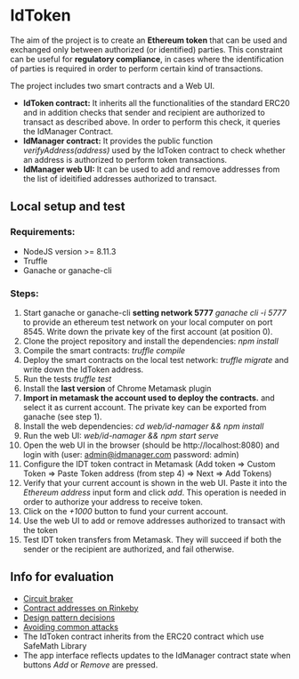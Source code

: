 
# IdToken

The aim of the project is to create an **Ethereum token** that can be used and exchanged only between authorized (or identified) parties.
This constraint can be useful for **regulatory compliance**, in cases where the identification of parties is required in order to perform certain kind of transactions.

The project includes two smart contracts and a Web UI.
- **IdToken contract:** It inherits all the functionalities of the standard ERC20 and in addition checks that sender and recipient are authorized to transact as described above. In order to perform this check, it queries the IdManager Contract.
- **IdManager contract:** It provides the public function *verifyAddress(address)* used by the IdToken contract to check whether an address is authorized to perform token transactions.
- **IdManager web UI:** It can be used to add and remove addresses from the list of ideitified addresses authorized to transact.


## Local setup and test

### Requirements:

* NodeJS version >= 8.11.3
* Truffle
* Ganache or ganache-cli

### Steps:

1. Start ganache or ganache-cli **setting network 5777** *ganache cli -i 5777* to provide an ethereum test network on your local computer on port 8545. Write down the private key of the first account (at position 0).
2. Clone the project repository and install the dependencies: *npm install*
3. Compile the smart contracts: *truffle compile*
4. Deploy the smart contracts on the local test network: *truffle migrate* and write down the IdToken address.
5. Run the tests *truffle test*
6. Install the **last version** of Chrome Metamask plugin
7. **Import in metamask the account used to deploy the contracts.** and select it as current account. The private key can be exported from ganache (see step 1).
8. Install the web dependencies: *cd web/id-namager && npm install*
9. Run the web UI: *web/id-namager && npm start serve*
10. Open the web UI in the browser (should be http://localhost:8080) and login with (user: admin@idmanager.com password: admin)
11. Configure the IDT token contract in Metamask (Add token => Custom Token => Paste Token address (from step 4) => Next => Add Tokens)
12. Verify that your current account is shown in the web UI. Paste it into the *Ethereum address* input form and click *add*. This operation is needed in order to authorize your address to receive token.
13. Click on the *+1000* button to fund your current account.
14. Use the web UI to add or remove addresses authorized to transact with the token
14. Test IDT token transfers from Metamask. They will succeed if both the sender or the recipient are authorized, and fail otherwise.


## Info for evaluation
* [Circuit braker](circuit_breaker.md)
* [Contract addresses on Rinkeby](deployed_addresses.txt)
* [Design pattern decisions](design_pattern_decisions.md)
* [Avoiding common attacks](avoiding_common_attacks.md)
* The IdToken contract inherits from the ERC20 contract which use SafeMath Library
* The app interface reflects updates to the IdManager contract state when buttons *Add* or *Remove* are pressed.
